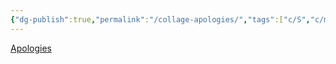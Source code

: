 ```yaml
---
{"dg-publish":true,"permalink":"/collage-apologies/","tags":["c/S","c/man","c/abstract","c/woman","c/shadow","c/red","c/black"],"created":"2024-01-02T16:16:51.997-05:00","updated":"2024-01-02T20:26:49.269-05:00"}
---
```



[Apologies](https://www.instagram.com/p/CAykkZqh7LI/)
